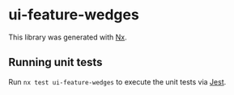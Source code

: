 # ui-feature-wedges

This library was generated with [Nx](https://nx.dev).

## Running unit tests

Run `nx test ui-feature-wedges` to execute the unit tests via [Jest](https://jestjs.io).
